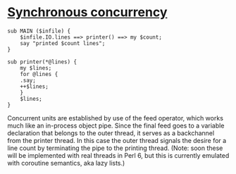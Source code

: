 [1]: http://rosettacode.org/wiki/Synchronous_concurrency

# [Synchronous concurrency][1]

```perl6
sub MAIN ($infile) {
    $infile.IO.lines ==> printer() ==> my $count;
    say "printed $count lines";
}
 
sub printer(*@lines) {
    my $lines;
    for @lines {
	.say;
	++$lines;
    }
    $lines;
}
```


Concurrent units are established by use of the feed operator, which works much like an in-process object pipe. Since the final feed goes to a variable declaration that belongs to the outer thread, it serves as a backchannel from the printer thread. In this case the outer thread signals the desire for a line count by terminating the pipe to the printing thread.
(Note: soon these will be implemented with real threads in Perl 6, but this is currently emulated with coroutine semantics, aka lazy lists.)